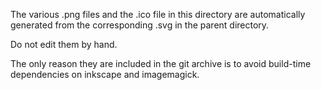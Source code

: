 The various .png files and the .ico file in this directory are
automatically generated from the corresponding .svg in the parent
directory.

Do not edit them by hand.

The only reason they are included in the git archive is to avoid
build-time dependencies on inkscape and imagemagick.
